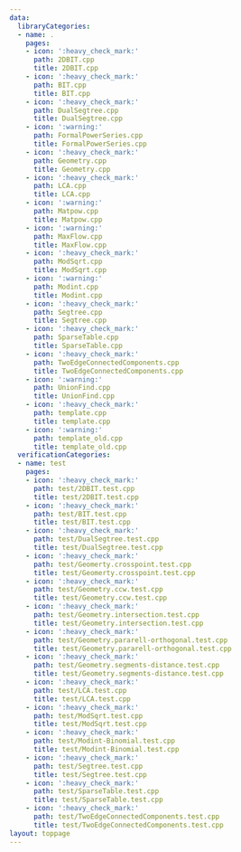 ```yaml
---
data:
  libraryCategories:
  - name: .
    pages:
    - icon: ':heavy_check_mark:'
      path: 2DBIT.cpp
      title: 2DBIT.cpp
    - icon: ':heavy_check_mark:'
      path: BIT.cpp
      title: BIT.cpp
    - icon: ':heavy_check_mark:'
      path: DualSegtree.cpp
      title: DualSegtree.cpp
    - icon: ':warning:'
      path: FormalPowerSeries.cpp
      title: FormalPowerSeries.cpp
    - icon: ':heavy_check_mark:'
      path: Geometry.cpp
      title: Geometry.cpp
    - icon: ':heavy_check_mark:'
      path: LCA.cpp
      title: LCA.cpp
    - icon: ':warning:'
      path: Matpow.cpp
      title: Matpow.cpp
    - icon: ':warning:'
      path: MaxFlow.cpp
      title: MaxFlow.cpp
    - icon: ':heavy_check_mark:'
      path: ModSqrt.cpp
      title: ModSqrt.cpp
    - icon: ':warning:'
      path: Modint.cpp
      title: Modint.cpp
    - icon: ':heavy_check_mark:'
      path: Segtree.cpp
      title: Segtree.cpp
    - icon: ':heavy_check_mark:'
      path: SparseTable.cpp
      title: SparseTable.cpp
    - icon: ':heavy_check_mark:'
      path: TwoEdgeConnectedComponents.cpp
      title: TwoEdgeConnectedComponents.cpp
    - icon: ':warning:'
      path: UnionFind.cpp
      title: UnionFind.cpp
    - icon: ':heavy_check_mark:'
      path: template.cpp
      title: template.cpp
    - icon: ':warning:'
      path: template_old.cpp
      title: template_old.cpp
  verificationCategories:
  - name: test
    pages:
    - icon: ':heavy_check_mark:'
      path: test/2DBIT.test.cpp
      title: test/2DBIT.test.cpp
    - icon: ':heavy_check_mark:'
      path: test/BIT.test.cpp
      title: test/BIT.test.cpp
    - icon: ':heavy_check_mark:'
      path: test/DualSegtree.test.cpp
      title: test/DualSegtree.test.cpp
    - icon: ':heavy_check_mark:'
      path: test/Geomerty.crosspoint.test.cpp
      title: test/Geomerty.crosspoint.test.cpp
    - icon: ':heavy_check_mark:'
      path: test/Geometry.ccw.test.cpp
      title: test/Geometry.ccw.test.cpp
    - icon: ':heavy_check_mark:'
      path: test/Geometry.intersection.test.cpp
      title: test/Geometry.intersection.test.cpp
    - icon: ':heavy_check_mark:'
      path: test/Geometry.pararell-orthogonal.test.cpp
      title: test/Geometry.pararell-orthogonal.test.cpp
    - icon: ':heavy_check_mark:'
      path: test/Geometry.segments-distance.test.cpp
      title: test/Geometry.segments-distance.test.cpp
    - icon: ':heavy_check_mark:'
      path: test/LCA.test.cpp
      title: test/LCA.test.cpp
    - icon: ':heavy_check_mark:'
      path: test/ModSqrt.test.cpp
      title: test/ModSqrt.test.cpp
    - icon: ':heavy_check_mark:'
      path: test/Modint-Binomial.test.cpp
      title: test/Modint-Binomial.test.cpp
    - icon: ':heavy_check_mark:'
      path: test/Segtree.test.cpp
      title: test/Segtree.test.cpp
    - icon: ':heavy_check_mark:'
      path: test/SparseTable.test.cpp
      title: test/SparseTable.test.cpp
    - icon: ':heavy_check_mark:'
      path: test/TwoEdgeConnectedComponents.test.cpp
      title: test/TwoEdgeConnectedComponents.test.cpp
layout: toppage
---
```

